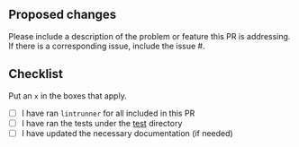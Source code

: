 ## Proposed changes

Please include a description of the problem or feature this PR is addressing. If there is a corresponding issue, include the issue #.

## Checklist

Put an `x` in the boxes that apply.

- [ ] I have ran `lintrunner` for all included in this PR
- [ ] I have ran the tests under the [test](../test) directory
- [ ] I have updated the necessary documentation (if needed)

